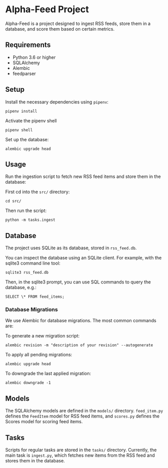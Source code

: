 # Alpha-Feed Project

Alpha-Feed is a project designed to ingest RSS feeds, store them in a database, and score them based on certain metrics.

## Requirements

- Python 3.6 or higher
- SQLAlchemy
- Alembic
- feedparser

## Setup

Install the necessary dependencies using `pipenv`:

```
pipenv install
```

Activate the pipenv shell

```
pipenv shell
```

Set up the database:

```
alembic upgrade head
```

## Usage

Run the ingestion script to fetch new RSS feed items and store them in the database:

First cd into the `src/` directory:

```
cd src/
```

Then run the script:

```
python -m tasks.ingest
```

## Database

The project uses SQLite as its database, stored in `rss_feed.db`.

You can inspect the database using an SQLite client. For example, with the sqlite3 command line tool:

```
sqlite3 rss_feed.db
```

Then, in the sqlite3 prompt, you can use SQL commands to query the database, e.g.:

```
SELECT \* FROM feed_items;
```

### Database Migrations

We use Alembic for database migrations. The most common commands are:

To generate a new migration script:

```
alembic revision -m "description of your revision" --autogenerate
```

To apply all pending migrations:

```
alembic upgrade head
```

To downgrade the last applied migration:

```
alembic downgrade -1
```

## Models

The SQLAlchemy models are defined in the `models/` directory. `feed_item.py` defines the `FeedItem` model for RSS feed items, and `scores.py` defines the Scores model for scoring feed items.

## Tasks

Scripts for regular tasks are stored in the `tasks/` directory. Currently, the main task is `ingest.py`, which fetches new items from the RSS feed and stores them in the database.
